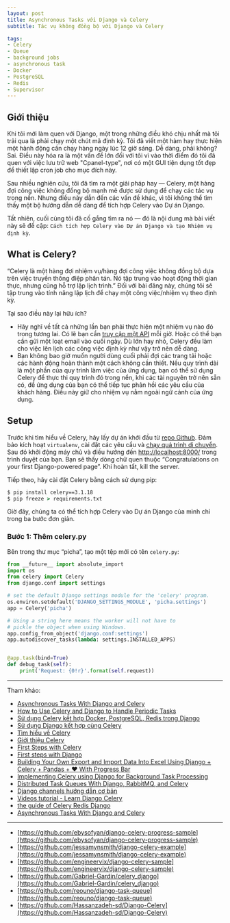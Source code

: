 ```yaml
---
layout: post
title: Asynchronous Tasks với Django và Celery
subtitle: Tác vụ không đồng bộ với Django và Celery

tags:
- Celery
- Queue
- background jobs
- asynchronous task
- Docker
- PostgreSQL
- Redis
- Supervisor
---
```


## Giới thiệu
Khi tôi mới làm quen với Django, một trong những điều khó chịu nhất mà tôi trải qua là phải chạy một chút mã định kỳ. Tôi đã viết một hàm hay thực hiện một hành động cần chạy hàng ngày lúc 12 giờ sáng. Dễ dàng, phải không? Sai. Điều này hóa ra là một vấn đề lớn đối với tôi vì vào thời điểm đó tôi đã quen với việc lưu trữ web "Cpanel-type", nơi có một GUI tiện dụng tốt đẹp để thiết lập cron job cho mục đích này.

Sau nhiều nghiên cứu, tôi đã tìm ra một giải pháp hay — Celery, một hàng đợi công việc không đồng bộ mạnh mẽ được sử dụng để chạy các tác vụ trong nền. Nhưng điều này dẫn đến các vấn đề khác, vì tôi không thể tìm thấy một bộ hướng dẫn dễ dàng để tích hợp Celery vào Dự án Django.

Tất nhiên, cuối cùng tôi đã cố gắng tìm ra nó — đó là nội dung mà bài viết này sẽ đề cập: `Cách tích hợp Celery vào Dự án Django và tạo Nhiệm vụ định kỳ`.


## What is Celery?

“Celery là một hàng đợi nhiệm vụ/hàng đợi công việc không đồng bộ dựa trên việc truyền thông điệp phân tán. Nó tập trung vào hoạt động thời gian thực, nhưng cũng hỗ trợ lập lịch trình.” Đối với bài đăng này, chúng tôi sẽ tập trung vào tính năng lập lịch để chạy một công việc/nhiệm vụ theo định kỳ.

Tại sao điều này lại hữu ích?
- Hãy nghĩ về tất cả những lần bạn phải thực hiện một nhiệm vụ nào đó trong tương lai. Có lẽ bạn cần [truy cập một API](https://realpython.com/api-integration-in-python/) mỗi giờ. Hoặc có thể bạn cần gửi một loạt email vào cuối ngày. Dù lớn hay nhỏ, Celery đều làm cho việc lên lịch các công việc định kỳ như vậy trở nên dễ dàng.
- Bạn không bao giờ muốn người dùng cuối phải đợi các trang tải hoặc các hành động hoàn thành một cách không cần thiết. Nếu quy trình dài là một phần của quy trình làm việc của ứng dụng, bạn có thể sử dụng Celery để thực thi quy trình đó trong nền, khi các tài nguyên trở nên sẵn có, để ứng dụng của bạn có thể tiếp tục phản hồi các yêu cầu của khách hàng. Điều này giữ cho nhiệm vụ nằm ngoài ngữ cảnh của ứng dụng.


## Setup

Trước khi tìm hiểu về Celery, hãy lấy dự án khởi đầu từ [repo Github](https://github.com/realpython/Picha/releases/tag/v1). Đảm bảo kích hoạt `virtualenv`, cài đặt các yêu cầu và [chạy quá trình di chuyển](https://realpython.com/django-migrations-a-primer/). Sau đó khởi động máy chủ và điều hướng đến [http://localhost:8000/](http://localhost:8000/) trong trình duyệt của bạn. Bạn sẽ thấy dòng chữ quen thuộc “Congratulations on your first Django-powered page”. Khi hoàn tất, kill the server.

Tiếp theo, hãy cài đặt Celery bằng cách sử dụng pip:

```bat
$ pip install celery==3.1.18
$ pip freeze > requirements.txt
```

Giờ đây, chúng ta có thể tích hợp Celery vào Dự án Django của mình chỉ trong ba bước đơn giản.

### Bước 1: Thêm celery.py

Bên trong thư mục “picha”, tạo một tệp mới có tên `celery.py`:

```python
from __future__ import absolute_import
import os
from celery import Celery
from django.conf import settings

# set the default Django settings module for the 'celery' program.
os.environ.setdefault('DJANGO_SETTINGS_MODULE', 'picha.settings')
app = Celery('picha')

# Using a string here means the worker will not have to
# pickle the object when using Windows.
app.config_from_object('django.conf:settings')
app.autodiscover_tasks(lambda: settings.INSTALLED_APPS)


@app.task(bind=True)
def debug_task(self):
    print('Request: {0!r}'.format(self.request))
```










-----
Tham khảo:
- [Asynchronous Tasks With Django and Celery](https://realpython.com/asynchronous-tasks-with-django-and-celery/)
- [How to Use Celery and Django to Handle Periodic Tasks](https://nickmccullum.com/celery-django-periodic-tasks/)
- [Sử dụng Celery kết hợp Docker, PostgreSQL, Redis trong Django](https://viblo.asia/p/su-dung-celery-ket-hop-docker-postgresql-redis-trong-django-bWrZnz99Zxw)
- [Sử dụng Django kết hợp cùng Celery](https://viblo.asia/p/su-dung-django-ket-hop-cung-celery-GrLZDwzwKk0)
- [Tìm hiểu về Celery](https://viblo.asia/p/tim-hieu-ve-celery-1VgZv4dr5Aw)
- [Giới thiệu Celery](https://viblo.asia/p/gioi-thieu-celery-maGK7mvBlj2)
- [First Steps with Celery](http://docs.celeryproject.org/en/latest/getting-started/first-steps-with-celery.html)
- [First steps with Django](http://docs.celeryproject.org/en/latest/django/first-steps-with-django.html)
- [Building Your Own Export and Import Data Into Excel Using Django + Celery + Pandas + ❤️ With Progress Bar](https://blog.devgenius.io/building-your-own-export-and-import-data-into-excel-using-django-celery-pandas-%EF%B8%8F-with-784fd688e328)
- [Implementing Celery using Django for Background Task Processing](https://www.botreetechnologies.com/blog/implementing-celery-using-django-for-background-task-processing/)
- [Distributed Task Queues With Django, RabbitMQ, and Celery](https://laptrinhx.com/distributed-task-queues-with-django-rabbitmq-and-celery-124689327/)
- [Django channels hướng dẫn cơ bản](https://viblo.asia/p/django-channels-huong-dan-co-ban-3Q75wEjeZWb)
- [Videos tutorial - Learn Django Celery](https://www.youtube.com/playlist?list=PLOLrQ9Pn6caz-6WpcBYxV84g9gwptoN20)
- [the guide of Celery Redis Django](https://www.codingforentrepreneurs.com/blog/celery-redis-django/)
- [Asynchronous Tasks With Django and Celery](https://realpython.com/asynchronous-tasks-with-django-and-celery/)

-----
- [https://github.com/ebysofyan/django-celery-progress-sample](https://github.com/ebysofyan/django-celery-progress-sample)
- [https://github.com/jessamynsmith/django-celery-example](https://github.com/jessamynsmith/django-celery-example)
- [https://github.com/engineervix/django-celery-sample](https://github.com/engineervix/django-celery-sample)
- [https://github.com/Gabriel-Gardin/celery_django](https://github.com/Gabriel-Gardin/celery_django)
- [https://github.com/reouno/django-task-queue](https://github.com/reouno/django-task-queue)
- [https://github.com/Hassanzadeh-sd/Django-Celery](https://github.com/Hassanzadeh-sd/Django-Celery)